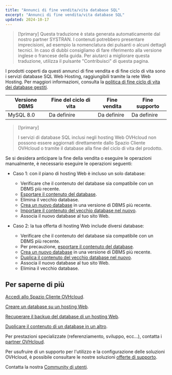 ```yaml
---
title: "Annunci di fine vendita/vita database SQL"
excerpt: "Annunci di fine vendita/vita database SQL"
updated: 2024-10-17
---
```


> [!primary]
> Questa traduzione è stata generata automaticamente dal nostro partner SYSTRAN. I contenuti potrebbero presentare imprecisioni, ad esempio la nomenclatura dei pulsanti o alcuni dettagli tecnici. In caso di dubbi consigliamo di fare riferimento alla versione inglese o francese della guida. Per aiutarci a migliorare questa traduzione, utilizza il pulsante "Contribuisci" di questa pagina.
>

I prodotti coperti da questi annunci di fine vendita e di fine ciclo di vita sono i servizi database SQL Web Hosting, raggiungibili tramite la rete Web Hosting. Per maggiori informazioni, consulta la [politica di fine ciclo di vita dei database gestiti](/pages/web_cloud/web_cloud_databases/eol-policy).

|Versione DBMS|Fine del ciclo di vita|Fine vendita|Fine supporto|
|---|---|---|---|
|MySQL 8.0|Da definire|Da definire|Da definire|

> [!primary]
>
> I servizi di database SQL inclusi negli hosting Web OVHcloud non possono essere aggiornati direttamente dallo Spazio Cliente OVHcloud o tramite il database alla fine del ciclo di vita del prodotto.
>

Se si desidera anticipare la fine della vendita o eseguire le operazioni manualmente, è necessario eseguire le operazioni seguenti:

- Caso 1: con il piano di hosting Web è incluso un solo database:
    - Verificare che il contenuto del database sia compatibile con un DBMS più recente.
    - [Esportare il contenuto del database](/pages/web_cloud/web_hosting/sql_database_export).
    - Elimina il vecchio database.
    - [Crea un nuovo database](/pages/web_cloud/web_hosting/sql_create_database) in una versione di DBMS più recente.
    - [Importare il contenuto del vecchio database nel nuovo](/pages/web_cloud/web_hosting/sql_importing_mysql_database).
    - Associa il nuovo database al tuo sito Web.

- Caso 2: la tua offerta di hosting Web include diversi database:
    - Verificare che il contenuto del database sia compatibile con un DBMS più recente.
    - Per precauzione, [esportare il contenuto del database](/pages/web_cloud/web_hosting/sql_database_export).
    - [Crea un nuovo database](/pages/web_cloud/web_hosting/sql_create_database) in una versione di DBMS più recente.
    - [Duplica il contenuto del vecchio database nel nuovo](/pages/web_cloud/web_hosting/copy_database).
    - Associa il nuovo database al tuo sito Web.
    - Elimina il vecchio database.

## Per saperne di più

[Accedi allo Spazio Cliente OVHcloud](/pages/account_and_service_management/account_information/ovhcloud-account-login).

[Creare un database su un hosting Web](/pages/web_cloud/web_hosting/sql_create_database).

[Recuperare il backup del database di un hosting Web](/pages/web_cloud/web_hosting/sql_database_export).

[Duplicare il contenuto di un database in un altro](/pages/web_cloud/web_hosting/copy_database).

Per prestazioni specializzate (referenziamento, sviluppo, ecc...), contatta i [partner OVHcloud](/links/partner).

Per usufruire di un supporto per l'utilizzo e la configurazione delle soluzioni OVHcloud, è possibile consultare le nostre soluzioni [offerte di supporto](/links/support).

Contatta la nostra [Community di utenti](/links/community).
